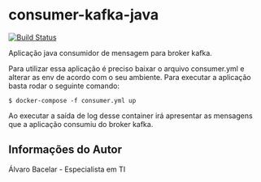 consumer-kafka-java
===========

[![Build Status](https://travis-ci.org/alvarobacelar/consumer-kafka-java.svg?branch=master)](https://travis-ci.org/alvarobacelar/consumer-kafka-java)

Aplicação java consumidor de mensagem para broker kafka. 

Para utilizar essa aplicação é preciso baixar o arquivo consumer.yml e alterar as env de acordo com o seu ambiente. 
Para executar a aplicação basta rodar o seguinte comando: 
```
$ docker-compose -f consumer.yml up
```

Ao executar a saída de log desse container irá apresentar as mensagens que a aplicação consumiu do broker kafka. 

Informações do Autor
-------
Álvaro Bacelar - Especialista em TI
